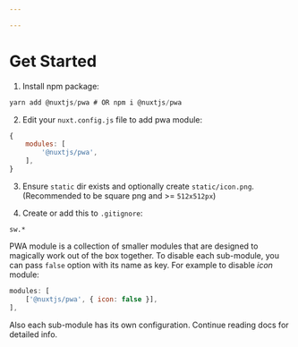```yaml
---

---
```


# Get Started

1. Install npm package:

```js
yarn add @nuxtjs/pwa # OR npm i @nuxtjs/pwa
```

2. Edit your `nuxt.config.js` file to add pwa module:

```js
{
    modules: [
        '@nuxtjs/pwa',
    ],
}
```

3. Ensure `static` dir exists and optionally create `static/icon.png`. (Recommended to be square png and >= `512x512px`)

4. Create or add this to `.gitignore`:

```
sw.*
```

PWA module is a collection of smaller modules that are designed to magically work out of the box together. To disable each sub-module, you can pass `false` option with its name as key. For example to disable _icon_ module:

```js
modules: [
    ['@nuxtjs/pwa', { icon: false }],
],
```

Also each sub-module has its own configuration. Continue reading docs for detailed info.

